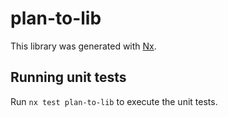 # plan-to-lib

This library was generated with [Nx](https://nx.dev).

## Running unit tests

Run `nx test plan-to-lib` to execute the unit tests.
